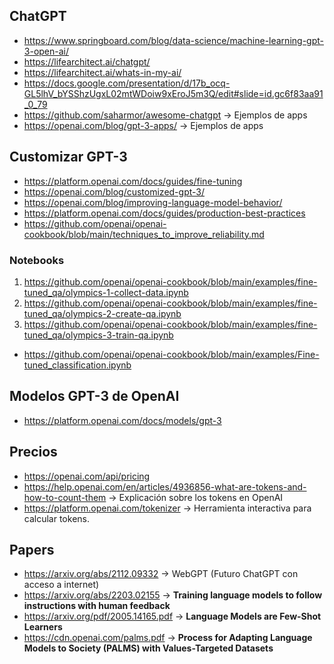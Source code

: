 ## ChatGPT
- https://www.springboard.com/blog/data-science/machine-learning-gpt-3-open-ai/
- https://lifearchitect.ai/chatgpt/
- https://lifearchitect.ai/whats-in-my-ai/
- https://docs.google.com/presentation/d/17b_ocq-GL5lhV_bYSShzUgxL02mtWDoiw9xEroJ5m3Q/edit#slide=id.gc6f83aa91_0_79
- https://github.com/saharmor/awesome-chatgpt -> Ejemplos de apps
- https://openai.com/blog/gpt-3-apps/ -> Ejemplos de apps

## Customizar GPT-3
- https://platform.openai.com/docs/guides/fine-tuning
- https://openai.com/blog/customized-gpt-3/
- https://openai.com/blog/improving-language-model-behavior/
- https://platform.openai.com/docs/guides/production-best-practices
- https://github.com/openai/openai-cookbook/blob/main/techniques_to_improve_reliability.md
### Notebooks
1.  https://github.com/openai/openai-cookbook/blob/main/examples/fine-tuned_qa/olympics-1-collect-data.ipynb
2.  https://github.com/openai/openai-cookbook/blob/main/examples/fine-tuned_qa/olympics-2-create-qa.ipynb
3.  https://github.com/openai/openai-cookbook/blob/main/examples/fine-tuned_qa/olympics-3-train-qa.ipynb
- https://github.com/openai/openai-cookbook/blob/main/examples/Fine-tuned_classification.ipynb

## Modelos GPT-3 de OpenAI
- https://platform.openai.com/docs/models/gpt-3

## Precios
- https://openai.com/api/pricing
- https://help.openai.com/en/articles/4936856-what-are-tokens-and-how-to-count-them -> Explicación sobre los tokens en OpenAI
- https://platform.openai.com/tokenizer -> Herramienta interactiva para calcular tokens.

## Papers
- https://arxiv.org/abs/2112.09332 -> WebGPT (Futuro ChatGPT con acceso a internet)
- https://arxiv.org/abs/2203.02155 -> **Training language models to follow instructions with human feedback**
- https://arxiv.org/pdf/2005.14165.pdf -> **Language Models are Few-Shot Learners**
- https://cdn.openai.com/palms.pdf -> **Process for Adapting Language Models to Society (PALMS) with Values-Targeted Datasets**
